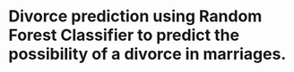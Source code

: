 # Divorce prediction using Random Forest Classifier to predict the possibility of a divorce in marriages. 
